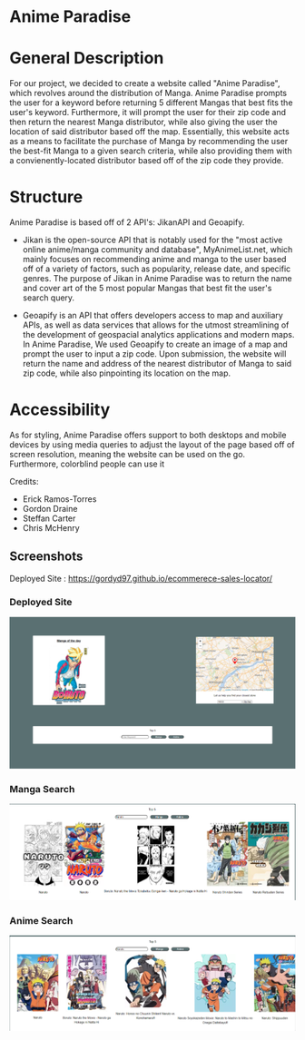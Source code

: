 # Anime Paradise

# General Description
For our project, we decided to create a website called "Anime Paradise", which revolves around the distribution of Manga. Anime Paradise prompts the user for a keyword before returning 5 different Mangas that best fits the user's keyword. Furthermore, it will prompt the user for their zip code and then return the nearest Manga distributor, while also giving the user the location of said distributor based off the map. Essentially, this website acts as a means to facilitate the purchase of Manga by recommending the user the best-fit Manga to a given search criteria, while also providing them with a convienently-located distributor based off of the zip code they provide.

# Structure
Anime Paradise is based off of 2 API's: JikanAPI and Geoapify.
- Jikan is the open-source API that is notably used for the "most active online anime/manga community and database", MyAnimeList.net, which mainly focuses on recommending anime and manga to the user based off of a variety of factors, such as popularity, release date, and specific genres. The purpose of Jikan in Anime Paradise was to return the name and cover art of the 5 most popular Mangas that best fit the user's search query.

- Geoapify is an API that offers developers access to map and auxiliary APIs, as well as data services that allows for the utmost streamlining of the development of geospacial analytics applications and modern maps. In Anime Paradise, We used Geoapify to create an image of a map and prompt the user to input a zip code. Upon submission, the website will return the name and address of the nearest distributor of Manga to said zip code, while also pinpointing its location on the map.

# Accessibility
As for styling, Anime Paradise offers support to both desktops and mobile devices by using media queries to adjust the layout of the page based off of screen resolution, meaning the website can be used on the go. Furthermore, colorblind people can use it

Credits:
- Erick Ramos-Torres
- Gordon Draine
- Steffan Carter
- Chris McHenry

## Screenshots
Deployed Site : https://gordyd97.github.io/ecommerece-sales-locator/

### Deployed Site
![screen shot of site](./images/proj1sitePNG.PNG)
### Manga Search 
![Manga top 5](./images/manga-top-five.png)
### Anime Search 
![Anime top 5](./images/anime-top-five%20.png)